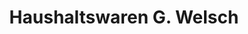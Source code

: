---
title: "Haushaltswaren G. Welsch"
url: /lauffen-am-neckar/haushaltswaren-g-welsch/
shop: Allgemein
---